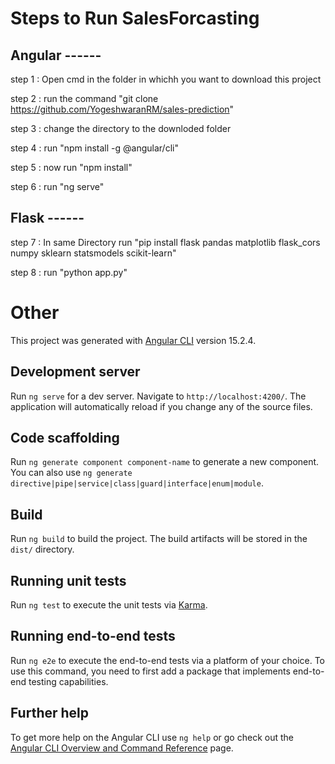 # Steps to Run SalesForcasting

## Angular ------

step 1 : Open cmd in the folder in whichh you want to download this project

step 2 : run the command "git clone https://github.com/YogeshwaranRM/sales-prediction"

step 3 : change the directory to the downloded folder

step 4 : run "npm install -g @angular/cli"

step 5 : now run "npm install"

step 6 : run "ng serve"


## Flask ------

step 7 : In same Directory run "pip install flask pandas matplotlib flask_cors numpy sklearn statsmodels scikit-learn"

step 8 : run "python app.py"

# Other

This project was generated with [Angular CLI](https://github.com/angular/angular-cli) version 15.2.4.

## Development server

Run `ng serve` for a dev server. Navigate to `http://localhost:4200/`. The application will automatically reload if you change any of the source files.

## Code scaffolding

Run `ng generate component component-name` to generate a new component. You can also use `ng generate directive|pipe|service|class|guard|interface|enum|module`.

## Build

Run `ng build` to build the project. The build artifacts will be stored in the `dist/` directory.

## Running unit tests

Run `ng test` to execute the unit tests via [Karma](https://karma-runner.github.io).

## Running end-to-end tests

Run `ng e2e` to execute the end-to-end tests via a platform of your choice. To use this command, you need to first add a package that implements end-to-end testing capabilities.

## Further help

To get more help on the Angular CLI use `ng help` or go check out the [Angular CLI Overview and Command Reference](https://angular.io/cli) page.



